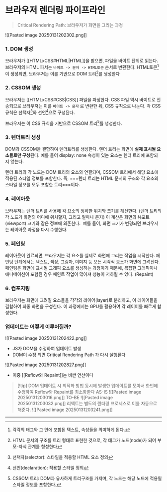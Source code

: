 # 브라우저 렌더링 파이프라인
> Critical Rendering Path: 브라우저가 화면을 그리는 과정

![[Pasted image 20250131202302.png]]
### 1. DOM 생성
브라우저가 [[HTMLxCSS#HTML|HTML]]을 받으면, 파일을 바이트 단위로 읽는다. 브라우저의 HTML 파서는 `바이트 -> 문자 -> HTML토큰` 순서로 변환한다. HTML토큰[^1]이 생성되면, 브라우저는 이를 기반으로 DOM 트리[^2]를 생성한다

### 2. CSSOM 생성

브라우저는 [[HTMLxCSS#CSS|CSS]] 파일을 파싱한다. CSS 파일 역시 바이트로 전송되므로 브라우저는 이를 `바이트 -> 문자` 로 변환한 뒤, CSS 규칙으로 나눈다. 각 CSS 규칙은 선택자[^3]와 선언[^4]으로 구성된다.

브라우저는 이 CSS 규칙을 기반으로 CSSOM 트리[^5]를 생성한다. 

### 3. 렌더트리 생성

DOM과 CSSOM을 결합하여 렌더트리를 생성한다. 렌더 트리는 화면에 **실제 표시될 요소들로만 구성**된다. 예를 들어 display: none 속성이 있는 요소는 렌더 트리에 포함되지 않는다.

렌더 트리의 각 노드는 DOM 트리의 요소와 연결되며, CSSOM 트리에서 해당 요소에 적용된 스타일 정보를 포함한다. 즉, ===렌더 트리는 HTML 문서의 구조와 각 요소의 스타일 정보를 모두 포함한 트리===이다.

### 4. 레이아웃

브라우저는 렌더 트리를 사용해 각 요소의 정확한 위치와 크기를 계산한다. (렌더 트리의 각 노드가 화면의 어디에 위치할지, 그리고 얼마나 큰지)
이 계산은 화면의 뷰포트(viewport) 크기와 같은 정보에 의존한다.  예를 들어, 화면 크기가 변경되면 브라우저는 레이아웃 과정을 다시 수행한다. 

### 5. 페인팅

레이아웃이 완료되면, 브라우저는 각 요소를 실제로 화면에 그리는 작업을 시작한다. 페인팅 단계에서는 텍스트, 색상, 그림자, 이미지 등 모든 시각적 요소가 화면에 그려진다. 
페인팅은 화면에 표시될 그래픽 요소를 생성하는 과정이기 때문에, 복잡한 그래픽이나 애니메이션이 포함된 경우 페인트 작업이 많아져 성능이 저하될 수 있다. (Repaint)

### 6. 컴포지팅

브라우저는 화면에 그려질 요소들을 각각의 레이어(layer)로 분리하고, 이 레이어들을 결합하여 최종 화면을 구성한다. 이 과정에서는 GPU를 활용하여 각 레이어를 빠르게 합성한다. 

### 업데이트는 어떻게 이루어질까?
![[Pasted image 20250131202422.png]]
- JS가 DOM을 수정하여 업데이트 발생
- DOM이 수정 되면 Critical Rendering Path 가 다시 실행된다

![[Pasted image 20250131202827.png]]
- 이중 [[Reflow와 Repaint]]는 비싼 연산이다




>[!tip] DOM 업데이트 시 최적화 방법
>동시에 발생한 업데이트를 모아서 한번에 수정하여 Reflow와 Repaint를 최소화한다
>AS-IS
>![[Pasted image 20250131203016.png]]
TO-BE
![[Pasted image 20250131203032.png]]
리액트는 별도의 렌더링 프로세스로 이를 자동으로 해준다.
![[Pasted image 20250131203241.png]]

---

[^1]: 각각의 태그와 그 안에 포함된 텍스트, 속성들을 의미하게 된다.
[^2]: HTML 문서의 구조를 트리 형태로 표현한 것으로, 각 태그가 노드(node)가 되어 부모-자식 관계를 형성한다
[^3]: 선택자(selector): 스타일을 적용할 HTML 요소 정의
[^4]: 선언(declaration): 적용할 스타일 정의
[^5]: CSSOM 트리: DOM과 유사하게 트리구조를 가지며, 각 노드는 해당 노드에 적용될 스타일 정보를 포함한다.
